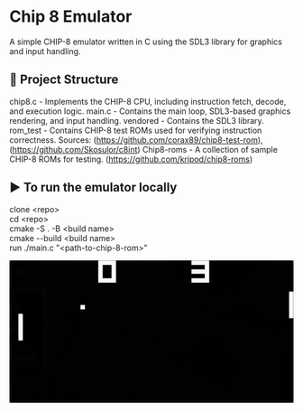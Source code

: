 # Chip 8 Emulator
A simple CHIP-8 emulator written in C using the SDL3 library for graphics and input handling.

## 📁 Project Structure
chip8.c - Implements the CHIP-8 CPU, including instruction fetch, decode, and execution logic.
main.c - Contains the main loop, SDL3-based graphics rendering, and input handling.
vendored - Contains the SDL3 library.
rom_test - Contains CHIP-8 test ROMs used for verifying instruction correctness.
Sources: (https://github.com/corax89/chip8-test-rom), (https://github.com/Skosulor/c8int)
Chip8-roms - A collection of sample CHIP-8 ROMs for testing. (https://github.com/kripod/chip8-roms)

## ▶️ To run the emulator locally
clone \<repo>\
cd \<repo>\
cmake -S . -B \<build name>\
cmake --build \<build name>\
run ./main.c "\<path-to-chip-8-rom>"


![image](./image/chip8_pong.png)
